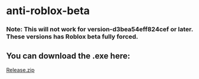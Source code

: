 # anti-roblox-beta

### Note: This will not work for version-d3bea54eff824cef or later. These versions has Roblox beta fully forced.

## You can download the .exe here:
[Release.zip](https://github.com/insanedude59/anti-roblox-beta/files/9579601/Release.zip)
